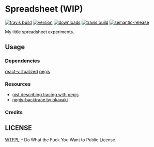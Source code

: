 # Spreadsheet (WIP)

[![travis build](https://img.shields.io/travis/vyorkin-play/spreadsheet.svg?style=flat-square)](https://travis-ci.org/vyorkin-play/spreadsheet)
[![version](https://img.shields.io/npm/v/spreadsheet.svg?style=flat-square)](http://npm.im/spreadsheet)
[![downloads](https://img.shields.io/npm/dm/spreadsheet.svg?style=flat-square)](http://npm-stat.com/charts.html?package=spreadsheet&from=2016-12-01)
[![travis build](https://img.shields.io/travis/vyorkin-play/spreadsheet.svg?style=flat-square)](https://travis-ci.org/vyorkin-play/spreadsheet)
[![semantic-release](https://img.shields.io/badge/%20%20%F0%9F%93%A6%F0%9F%9A%80-semantic--release-e10079.svg?style=flat-square)](https://github.com/semantic-release/semantic-release)

My little spreadsheet experiments.

## Usage

### Dependencies

[react-virtualized](https://github.com/bvaughn/react-virtualized)
[pegjs](https://github.com/pegjs/pegjs)

### Resources

* [gist describing tracing with pegjs](ttps://gist.github.com/subfuzion/808f91bfdfb88c7d5ed7)
* [pegjs-backtrace by okaxaki](https://github.com/okaxaki/pegjs-backtrace)

### Credits

## LICENSE

[WTFPL](http://www.wtfpl.net/) – Do What the Fuck You Want to Public License.
